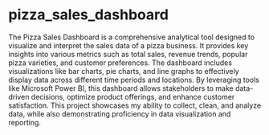 # pizza_sales_dashboard
The Pizza Sales Dashboard is a comprehensive analytical tool designed to visualize and interpret the sales data of a pizza business. It provides key insights into various metrics such as total sales, revenue trends, popular pizza varieties, and customer preferences. The dashboard includes visualizations like bar charts, pie charts, and line graphs to effectively display data across different time periods and locations. By leveraging tools like Microsoft Power BI, this dashboard allows stakeholders to make data-driven decisions, optimize product offerings, and enhance customer satisfaction. This project showcases my ability to collect, clean, and analyze data, while also demonstrating proficiency in data visualization and reporting.
